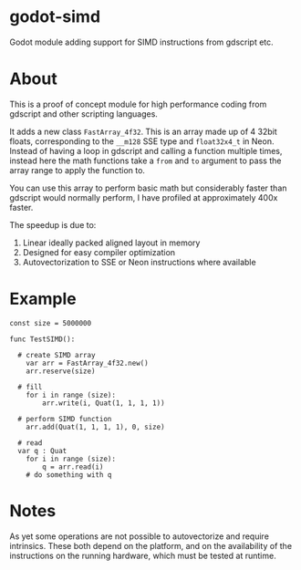 # godot-simd
Godot module adding support for SIMD instructions from gdscript etc.

# About
This is a proof of concept module for high performance coding from gdscript and other scripting languages.

It adds a new class `FastArray_4f32`. This is an array made up of 4 32bit floats, corresponding to the `__m128` SSE type and `float32x4_t` in Neon. Instead of having a loop in gdscript and calling a function multiple times, instead here the math functions take a `from` and `to` argument to pass the array range to apply the function to. 

You can use this array to perform basic math but considerably faster than gdscript would normally perform, I have profiled at approximately 400x faster.

The speedup is due to:
1) Linear ideally packed aligned layout in memory
2) Designed for easy compiler optimization
3) Autovectorization to SSE or Neon instructions where available

# Example
```
const size = 5000000

func TestSIMD():

  # create SIMD array
	var arr = FastArray_4f32.new()
	arr.reserve(size)

  # fill
	for i in range (size):
		arr.write(i, Quat(1, 1, 1, 1))

  # perform SIMD function
	arr.add(Quat(1, 1, 1, 1), 0, size)

  # read
  var q : Quat
	for i in range (size):
		q = arr.read(i)
    # do something with q
```

# Notes
As yet some operations are not possible to autovectorize and require intrinsics. These both depend on the platform, and on the availability of the instructions on the running hardware, which must be tested at runtime.
